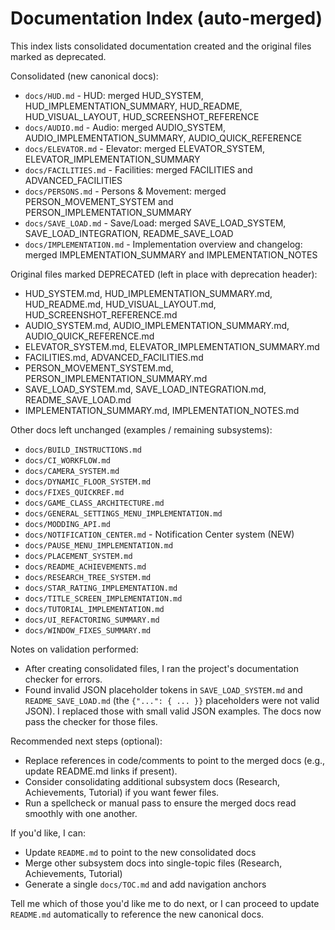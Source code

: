 ﻿# Documentation Index (auto-merged)

This index lists consolidated documentation created and the original files marked as deprecated.

Consolidated (new canonical docs):

- `docs/HUD.md` - HUD: merged HUD_SYSTEM, HUD_IMPLEMENTATION_SUMMARY, HUD_README, HUD_VISUAL_LAYOUT, HUD_SCREENSHOT_REFERENCE
- `docs/AUDIO.md` - Audio: merged AUDIO_SYSTEM, AUDIO_IMPLEMENTATION_SUMMARY, AUDIO_QUICK_REFERENCE
- `docs/ELEVATOR.md` - Elevator: merged ELEVATOR_SYSTEM, ELEVATOR_IMPLEMENTATION_SUMMARY
- `docs/FACILITIES.md` - Facilities: merged FACILITIES and ADVANCED_FACILITIES
- `docs/PERSONS.md` - Persons & Movement: merged PERSON_MOVEMENT_SYSTEM and PERSON_IMPLEMENTATION_SUMMARY
- `docs/SAVE_LOAD.md` - Save/Load: merged SAVE_LOAD_SYSTEM, SAVE_LOAD_INTEGRATION, README_SAVE_LOAD
- `docs/IMPLEMENTATION.md` - Implementation overview and changelog: merged IMPLEMENTATION_SUMMARY and IMPLEMENTATION_NOTES

Original files marked DEPRECATED (left in place with deprecation header):

- HUD_SYSTEM.md, HUD_IMPLEMENTATION_SUMMARY.md, HUD_README.md, HUD_VISUAL_LAYOUT.md, HUD_SCREENSHOT_REFERENCE.md
- AUDIO_SYSTEM.md, AUDIO_IMPLEMENTATION_SUMMARY.md, AUDIO_QUICK_REFERENCE.md
- ELEVATOR_SYSTEM.md, ELEVATOR_IMPLEMENTATION_SUMMARY.md
- FACILITIES.md, ADVANCED_FACILITIES.md
- PERSON_MOVEMENT_SYSTEM.md, PERSON_IMPLEMENTATION_SUMMARY.md
- SAVE_LOAD_SYSTEM.md, SAVE_LOAD_INTEGRATION.md, README_SAVE_LOAD.md
- IMPLEMENTATION_SUMMARY.md, IMPLEMENTATION_NOTES.md

Other docs left unchanged (examples / remaining subsystems):

- `docs/BUILD_INSTRUCTIONS.md`
- `docs/CI_WORKFLOW.md`
- `docs/CAMERA_SYSTEM.md`
- `docs/DYNAMIC_FLOOR_SYSTEM.md`
- `docs/FIXES_QUICKREF.md`
- `docs/GAME_CLASS_ARCHITECTURE.md`
- `docs/GENERAL_SETTINGS_MENU_IMPLEMENTATION.md`
- `docs/MODDING_API.md`
- `docs/NOTIFICATION_CENTER.md` - Notification Center system (NEW)
- `docs/PAUSE_MENU_IMPLEMENTATION.md`
- `docs/PLACEMENT_SYSTEM.md`
- `docs/README_ACHIEVEMENTS.md`
- `docs/RESEARCH_TREE_SYSTEM.md`
- `docs/STAR_RATING_IMPLEMENTATION.md`
- `docs/TITLE_SCREEN_IMPLEMENTATION.md`
- `docs/TUTORIAL_IMPLEMENTATION.md`
- `docs/UI_REFACTORING_SUMMARY.md`
- `docs/WINDOW_FIXES_SUMMARY.md`

Notes on validation performed:
- After creating consolidated files, I ran the project's documentation checker for errors.
- Found invalid JSON placeholder tokens in `SAVE_LOAD_SYSTEM.md` and `README_SAVE_LOAD.md` (the `{"...": { ... }}` placeholders were not valid JSON). I replaced those with small valid JSON examples. The docs now pass the checker for those files.

Recommended next steps (optional):
- Replace references in code/comments to point to the merged docs (e.g., update README.md links if present).
- Consider consolidating additional subsystem docs (Research, Achievements, Tutorial) if you want fewer files.
- Run a spellcheck or manual pass to ensure the merged docs read smoothly with one another.

If you'd like, I can:
- Update `README.md` to point to the new consolidated docs
- Merge other subsystem docs into single-topic files (Research, Achievements, Tutorial)
- Generate a single `docs/TOC.md` and add navigation anchors

Tell me which of those you'd like me to do next, or I can proceed to update `README.md` automatically to reference the new canonical docs.
